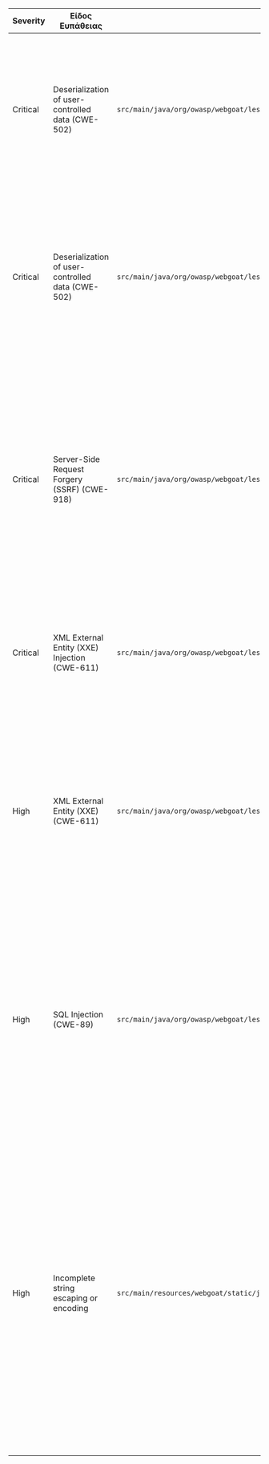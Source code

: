 | Severity | Είδος Ευπάθειας | Αρχείο | Περιγραφή | Περιγραφή της Ευπάθειας | Απόσπασμα Κώδικα | Προτεινόμενα Μέτρα | Σύνδεσμος |
|----------|------------------|--------|------------|---------------------------|-------------------|----------------------|-----------|
| Critical | Deserialization of user-controlled data (CWE-502) | `src/main/java/org/owasp/webgoat/lessons/vulnerablecomponents/VulnerableComponentsLesson.java` | Η αποδοχή ακατέργαστων δεδομένων από τον χρήστη και η χρήση της XStream για deserialization επιτρέπει την εκτέλεση αυθαίρετου κώδικα. | Η ευπάθεια αφορά την **απροστάτευτη αποσειριοποίηση**. Η χρήση βιβλιοθηκών όπως XStream επιτρέπει σε επιτιθέμενο να δημιουργήσει αυθαίρετα αντικείμενα, οδηγώντας σε απομακρυσμένη εκτέλεση κώδικα, DoS ή άλλες καταχρήσεις. | ```java\ncontact = (Contact) xstream.fromXML(payload);\n``` | - Αποφυγή χρήσης μη αξιόπιστων δεδομένων.\n- Αντικατάσταση με ασφαλείς μορφές (π.χ. JSON χωρίς auto-binding).\n- Περιορισμός επιτρεπτών τύπων με `allowTypes()` ή `denyTypes()`.\n- Ενεργοποίηση ασφαλούς λειτουργίας (safe mode).\n- Χρήση ασφαλέστερων βιβλιοθηκών (π.χ. Jackson με απενεργοποιημένο default typing). | [View on GitHub](https://github.com/StergiosMoutzikos/WebGoat/security/code-scanning/35) |
| Critical | Deserialization of user-controlled data (CWE-502) | `src/main/java/org/owasp/webgoat/lessons/deserialization/InsecureDeserializationTask.java` | Η χρήση του `ObjectInputStream` για deserialization μη αξιόπιστων δεδομένων Base64-encoded επιτρέπει την εκτέλεση αυθαίρετου κώδικα, ακόμη και πριν επιστραφεί το αντικείμενο. | Η ευπάθεια βασίζεται στην **απροστάτευτη αποσειριοποίηση** όπως ορίζεται από το [CWE-502](https://cwe.mitre.org/data/definitions/502.html). Επιτιθέμενοι μπορούν να κατασκευάσουν σύνθετα αντικείμενα ώστε να εκτελέσουν κακόβουλο κώδικα κατά την αποσειριοποίηση. | ```java\nObjectInputStream ois = new ObjectInputStream(\n    new ByteArrayInputStream(Base64.getDecoder().decode(b64token)));\nObject o = ois.readObject();\n``` | - Αποφυγή χρήσης `ObjectInputStream` με μη αξιόπιστα δεδομένα.\n- Χρήση εναλλακτικών μεθόδων (π.χ. JSON parsing με προκαθορισμένους τύπους).\n- Εάν είναι απαραίτητο, χρήση βιβλιοθηκών όπως `ValidatingObjectInputStream` (Apache Commons IO) με whitelist τύπων.\n- Αποτροπή δημιουργίας αντικειμένων μη αναμενόμενων τύπων (π.χ. μέσω `instanceof` ή με κατάλληλη λογική filtering πριν τη χρήση). | [View on GitHub](https://github.com/StergiosMoutzikos/WebGoat/security/code-scanning/34) |
| Critical | Server-Side Request Forgery (SSRF) (CWE-918) | `src/main/java/org/owasp/webgoat/lessons/ssrf/SSRFTask2.java` | Χρήση της παραμέτρου `url` από τον χρήστη χωρίς επαλήθευση και ενσωμάτωσή της απευθείας σε HTTP αίτημα μέσω της κλάσης `URL`. Αυτό επιτρέπει σε επιτιθέμενο να κατευθύνει τον server να κάνει αιτήματα σε μη εξουσιοδοτημένους προορισμούς. | Η ευπάθεια ανήκει στην κατηγορία **CWE-918: Server-Side Request Forgery (SSRF)**. Ο επιτιθέμενος μπορεί να εξαναγκάσει τον server να κάνει HTTP/HTTPS αιτήματα εσωτερικά ή σε εξωτερικά endpoints, προσπερνώντας firewall ή προκαλώντας πρόσβαση σε ευαίσθητα εσωτερικά συστήματα. | ```java\nif (url.matches("http://ifconfig\\.pro")) {\n  try (InputStream in = new URL(url).openStream()) {\n    html = new String(in.readAllBytes(), StandardCharsets.UTF_8); // ...\n  }\n}``` | - Μην χρησιμοποιείτε απευθείας URLs από τον χρήστη.\n- Ορίστε whitelist με επιτρεπόμενους hosts/URLs και ελέγξτε τα δεδομένα εισόδου έναντι αυτής.\n- Απομονώστε τους εξωτερικούς πόρους από το εσωτερικό δίκτυο.\n- Εφαρμόστε καταγραφή (logging) και παρακολούθηση για αιτήματα από δυναμικά URLs. | [View on GitHub](https://github.com/StergiosMoutzikos/WebGoat/security/code-scanning/19) |
| Critical | XML External Entity (XXE) Injection (CWE-611) | `src/main/java/org/owasp/webgoat/lessons/xxe/CommentsCache.java` | Parsing XML με αδύναμη ή μη ασφαλή ρύθμιση του XML parser, επιτρέπει επιθέσεις XXE μέσω εξωτερικών entity references. | Το parsing μη αξιόπιστων XML αρχείων με ενεργοποιημένα external entities μπορεί να οδηγήσει σε αποκάλυψη αρχείων, DoS ή SSRF επιθέσεις. | ```java\nxif.setProperty(XMLConstants.ACCESS_EXTERNAL_SCHEMA, ""); // compliant\n\nvar xsr = xif.createXMLStreamReader(new StringReader(xml));\nvar unmarshaller = jc.createUnmarshaller();\nreturn (Comment) unmarshaller.unmarshal(xsr);\n``` | - Απενεργοποίηση Document Type Declarations (DTDs).\n- Απενεργοποίηση parsing εξωτερικών γενικών και παραμετρικών entities.\n- Εφαρμογή ορίων expansion entities για αποφυγή DoS.\n- Αναφορά στο OWASP XML Entity Prevention Cheat Sheet και χρήση ασφαλών ρυθμίσεων ανά XML parser. | [View on GitHub](https://github.com/StergiosMoutzikos/WebGoat/security/code-scanning/18) |
| High | XML External Entity (XXE) (CWE-611) | `src/main/java/org/owasp/webgoat/lessons/xxe/CommentsCache.java` | Το πρόγραμμα κάνει ανάλυση XML από δεδομένα που ελέγχει ο χρήστης, χωρίς κατάλληλη απενεργοποίηση των εξωτερικών οντοτήτων (external entities), επιτρέποντας εν δυνάμει επιθέσεις ανάγνωσης αρχείων ή SSRF. | Η ευπάθεια εμπίπτει στην **CWE-611: Improper Restriction of XML External Entity Reference**. Μπορεί να επιτρέψει σε έναν επιτιθέμενο να διαβάσει αρχεία από το σύστημα, να εκτελέσει DoS επιθέσεις ή να αναγκάσει τον server να κάνει αιτήματα HTTP σε τρίτους πόρους. | ```java\nxif.setProperty(XMLConstants.ACCESS_EXTERNAL_SCHEMA, ""); // compliant\n...\nvar xsr = xif.createXMLStreamReader(new StringReader(xml));\nvar unmarshaller = jc.createUnmarshaller();\nreturn (Comment) unmarshaller.unmarshal(xsr);``` | - Απενεργοποιήστε τις εξωτερικές οντότητες (DTDs) και τις εξωτερικές παραμέτρους με `setFeature` ή αντίστοιχες μεθόδους στον parser που χρησιμοποιείτε.\n- Ακολουθήστε τις κατευθυντήριες γραμμές του [OWASP XML External Entity (XXE) Prevention Cheat Sheet](https://cheatsheetseries.owasp.org/cheatsheets/XML_External_Entity_Prevention_Cheat_Sheet.html).\n- Επιβεβαιώστε ότι χρησιμοποιείτε ασφαλείς ρυθμίσεις κατά τη δημιουργία του `XMLInputFactory`, `DocumentBuilderFactory`, `Unmarshaller`, κλπ. | [View on GitHub](https://github.com/StergiosMoutzikos/WebGoat/security/code-scanning/18) |
| High | SQL Injection (CWE-89) | `src/main/java/org/owasp/webgoat/lessons/sqlinjection/mitigation/Servers.java` | Η SQL ερώτηση δημιουργείται με συνένωση (concatenation) κειμένου που ελέγχεται από τον χρήστη, επιτρέποντας πιθανή SQL injection επίθεση. | Η ευπάθεια εμπίπτει στην **CWE-89: Improper Neutralization of Special Elements used in an SQL Command ('SQL Injection')**. Αν ένας επιτιθέμενος μπορεί να τροποποιήσει την τιμή που εισάγεται στη μεταβλητή `column`, μπορεί να αλλάξει τη συμπεριφορά της SQL εντολής και να αποκτήσει μη εξουσιοδοτημένη πρόσβαση σε δεδομένα. | ```java\nconnection.prepareStatement(\n  "select id, hostname, ip, mac, status, description from SERVERS where status <> 'out of order' order by " + column\n)``` | - Μην χρησιμοποιείτε string concatenation για την κατασκευή SQL ερωτημάτων με είσοδο χρήστη.\n- Χρησιμοποιήστε **PreparedStatement** με ασφαλείς παραμέτρους `?` και `setString()` ή `setInt()` για να εισάγετε τιμές.\n- Αν το `column` πρέπει να είναι παραμετρικό, φτιάξτε whitelist με επιτρεπόμενες στήλες και επιλέξτε με βάση αυτήν. | [View on GitHub](https://github.com/StergiosMoutzikos/WebGoat/security/code-scanning/58) |
| High | Incomplete string escaping or encoding | `src/main/resources/webgoat/static/js/libs/jquery-ui-1.10.4.js` | Μη ολοκληρωμένη αποφυγή χαρακτήρων διαφυγής (escaping) ή κωδικοποίησης εισόδου, που μπορεί να οδηγήσει σε ευπάθειες όπως XSS ή SQL injection. | Η αποφυγή χαρακτήρων με απλή χρήση replace χωρίς να καλύπτεται πλήρως η είσοδος, όπως η μη διαφυγή του backslash, καθιστά την sanitization αναποτελεσματική. | ```js\n_sanitizeSelector: function( hash ) {\n  return hash ? hash.replace( /[!"$%&'()*+,.\/:;<=>?@[\]^`{|}~]/g, "\\$&" ) : "";\n}\n``` | - Χρησιμοποιήστε καλά δοκιμασμένες βιβλιοθήκες sanitization.\n- Εφαρμόστε σωστή escaping με global flag και διαφυγή backslash.\n- Αποφύγετε χειροκίνητη sanitization και προτιμήστε έτοιμες λύσεις.\n- Αν είναι δυνατό, σχεδιάστε το σύστημα ώστε να μη χρειάζεται sanitization (π.χ. prepared statements για SQL).\n- Προτιμήστε χρήση βιβλιοθηκών με αποδεδειγμένη ασφάλεια. | [View on GitHub](https://github.com/StergiosMoutzikos/WebGoat/security/code-scanning/2) |



